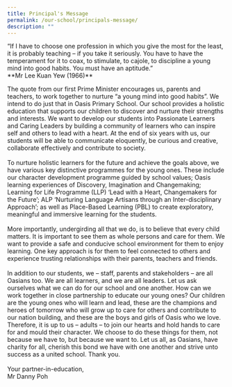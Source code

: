 ```yaml
---
title: Principal's Message
permalink: /our-school/principals-message/
description: ""
---
```

<p align="justify;">
“If I have to choose one profession in which you give the most for the 
least, it is probably teaching – if you take it seriously. You have to 
have the temperament for it to coax, to stimulate, to cajole, to 
discipline a young mind into good habits. You must have an aptitude.”
<br>
**Mr Lee Kuan Yew (1966)**

The quote from our first Prime Minister encourages us, parents and teachers, to work together to nurture “a young mind into good habits”. We intend to do just that in Oasis Primary School. Our school provides a holistic education that supports our children to discover and nurture their strengths and interests. We want to develop our students into Passionate Learners and Caring Leaders by building a community of learners who can inspire self and others to lead with a heart. At the end of six years with us, our students will be able to communicate eloquently, be curious and creative, collaborate effectively and contribute to society.<br><br>
To nurture holistic learners for the future and achieve the goals above, we have various key distinctive programmes for the young ones. These include our character development programme guided by school values; Oasis learning experiences of Discovery, Imagination and Changemaking; Learning for Life Programme (LLP) ‘Lead with a Heart, Changemakers for the Future’; ALP ‘Nurturing Language Artisans through an Inter-disciplinary Approach’; as well as Place-Based Learning (PBL) to create exploratory, meaningful and immersive learning for the students.<br><br>
More importantly, undergirding all that we do, is to believe that every child matters. It is important to see them as whole persons and care for them. We want to provide a safe and conducive school environment for them to enjoy learning. One key approach is for them to feel connected to others and experience trusting relationships with their parents, teachers and friends.<br><br>
In addition to our students, we – staff, parents and stakeholders – are all Oasians too. We are all learners, and we are all leaders. Let us ask ourselves what we can do for our school and one another. How can we work together in close partnership to educate our young ones? Our children are the young ones who will learn and lead, these are the champions and heroes of tomorrow who will grow up to care for others and contribute to our nation building, and these are the boys and girls of Oasis who we love. Therefore, it is up to us – adults – to join our hearts and hold hands to care for and mould their character. We choose to do these things for them, not because we have to, but because we want to. Let us all, as Oasians, have charity for all, cherish this bond we have with one another and strive unto success as a united school. Thank you.<br><br>
Your partner-in-education,<br>
Mr Danny Poh
	</p>